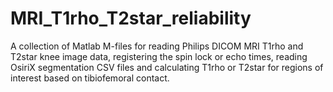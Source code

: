 # MRI_T1rho_T2star_reliability
A collection of Matlab M-files for reading Philips DICOM MRI T1rho and T2star knee image data, registering the spin lock or echo times, reading OsiriX segmentation CSV files and calculating T1rho or T2star for regions of interest based on tibiofemoral contact.
